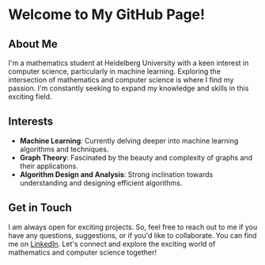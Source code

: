 # Welcome to My GitHub Page!

## About Me
I'm a mathematics student at Heidelberg University with a keen interest in computer science, particularly in machine learning. Exploring the intersection of mathematics and computer science is where I find my passion. I'm constantly seeking to expand my knowledge and skills in this exciting field.

## Interests
- **Machine Learning**: Currently delving deeper into machine learning algorithms and techniques.
- **Graph Theory**: Fascinated by the beauty and complexity of graphs and their applications.
- **Algorithm Design and Analysis**: Strong inclination towards understanding and designing efficient algorithms.

## Get in Touch
I am always open for exciting projects. So, feel free to reach out to me if you have any questions, suggestions, or if you'd like to collaborate. You can find me on [LinkedIn](www.linkedin.com/in/lukas-schaller). Let's connect and explore the exciting world of mathematics and computer science together!
